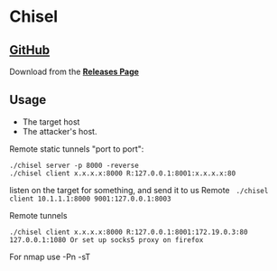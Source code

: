 # Chisel

## [**GitHub**](https://github.com/jpillora/chisel)

Download from the **[Releases Page](https://github.com/jpillora/chisel/releases/latest)**

## **Usage**

- The target host
- The attacker's host.

Remote static tunnels "port to port":
```
./chisel server -p 8000 -reverse
./chisel client x.x.x.x:8000 R:127.0.0.1:8001:x.x.x.x:80

```
listen on the target for something, and send it to us
Remote
` ./chisel client 10.1.1.1:8000 9001:127.0.0.1:8003`

Remote tunnels
```
./chisel client x.x.x.x:8000 R:127.0.0.1:8001:172.19.0.3:80
127.0.0.1:1080 Or set up socks5 proxy on firefox
```
For nmap use -Pn -sT 
